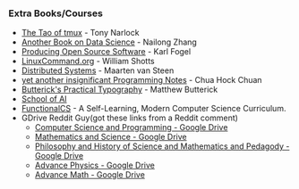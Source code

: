 ### Extra Books/Courses
- [The Tao of tmux](https://leanpub.com/the-tao-of-tmux/read) - Tony Narlock
- [Another Book on Data Science](https://www.anotherbookondatascience.com/) - Nailong Zhang
- [Producing Open Source Software](https://producingoss.com/en/index.html) - Karl Fogel
- [LinuxCommand.org](http://www.linuxcommand.org/index.php) - William Shotts
- [Distributed Systems](https://www.distributed-systems.net/index.php/books/distributed-systems-3rd-edition-2017/) - Maarten van Steen
- [yet another insignificant Programming Notes](https://www.ntu.edu.sg/home/ehchua/programming/) - Chua Hock Chuan
- [Butterick's Practical Typography](https://practicaltypography.com/) - Matthew Butterick
- [School of AI](https://www.theschool.ai/)
- [FunctionalCS](https://functionalcs.github.io/curriculum/) - A Self-Learning, Modern Computer Science Curriculum.
- GDrive Reddit Guy(got these links from a Reddit comment)
  - [Computer Science and Programming - Google Drive](https://drive.google.com/drive/folders/0B9XbEQh3jB9pWVBFX0hqTzA0dUU)
  - [Mathematics and Science - Google Drive](https://drive.google.com/drive/folders/0B9XbEQh3jB9pMlRwbC11MjZRYk0)
  - [Philosophy and History of Science and Mathematics and Pedagody - Google Drive](https://drive.google.com/drive/folders/1l4hjiSgO1hTbaQjt9IG1wxQxNi7JtjYE)
  - [Advance Physics - Google Drive](https://drive.google.com/drive/folders/0B9XbEQh3jB9pbzhEX3J0dkhSTTg)
  - [Advance Math - Google Drive](https://drive.google.com/drive/folders/0B9XbEQh3jB9pNkhSVzVoYmRtTHM)
